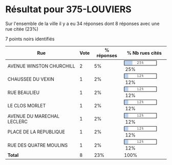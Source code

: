 # Résultat pour 375-LOUVIERS

Sur l'ensemble de la ville il y a eu 34 réponses dont 8 réponses avec une rue citée (23%)

7 points noirs identifiés

| Rue | Vote | % réponses | % Nb rues cités|
|-----|------|------------|----------------|
| AVENUE WINSTON CHURCHILL | 2 | 5% | <img src="../../img/bar_25.gif" />&nbsp;25%|
| CHAUSSEE DU VEXIN | 1 | 2% | <img src="../../img/bar_12.gif" />&nbsp;12%|
| RUE BEAULIEU | 1 | 2% | <img src="../../img/bar_12.gif" />&nbsp;12%|
| LE CLOS MORLET | 1 | 2% | <img src="../../img/bar_12.gif" />&nbsp;12%|
| AVENUE DU MARECHAL LECLERC | 1 | 2% | <img src="../../img/bar_12.gif" />&nbsp;12%|
| PLACE DE LA REPUBLIQUE | 1 | 2% | <img src="../../img/bar_12.gif" />&nbsp;12%|
| RUE DES QUATRE MOULINS | 1 | 2% | <img src="../../img/bar_12.gif" />&nbsp;12%|
| **Total** | 8 | 23% | 100%|
